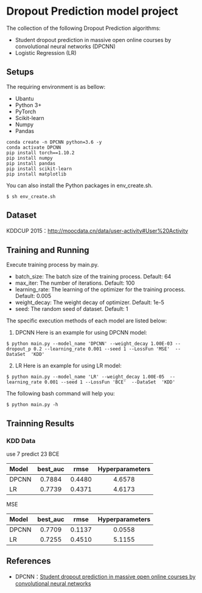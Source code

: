 # Dropout Prediction model project
The collection of the following Dropout Prediction algorithms:
* Student dropout prediction in massive open online courses by convolutional neural networks (DPCNN)
* Logistic Regression (LR)
## Setups
The requiring environment is as bellow:
* Ubantu
* Python 3+
* PyTorch
* Scikit-learn
* Numpy
* Pandas
```
conda create -n DPCNN python=3.6 -y
conda activate DPCNN
pip install torch==1.10.2
pip install numpy
pip install pandas
pip install scikit-learn
pip install matplotlib
```
You can also install the Python packages in env_create.sh.
```
$ sh env_create.sh
```
## Dataset
KDDCUP 2015：http://moocdata.cn/data/user-activity#User%20Activity
## Training and Running
Execute training process by main.py.
* batch_size: The batch size of the training process. Default: 64
* max_iter: The number of iterations. Default: 100
* learning_rate: The learning of the optimizer for the training process. Default: 0.005
* weight_decay: The weight decay of optimizer. Default: 1e-5
* seed: The random seed of dataset. Default: 1

The specific execution methods of each model are listed below:
1. DPCNN
  Here is an example for using DPCNN model:
  ```
  $ python main.py --model_name 'DPCNN' --weight_decay 1.00E-03 --dropout_p 0.2 --learning_rate 0.001 --seed 1 --LossFun 'MSE'  --DataSet  'KDD'
  ```
2. LR
  Here is an example for using LR model:
  ```
  $ python main.py --model_name 'LR' --weight_decay 1.00E-05  --learning_rate 0.001 --seed 1 --LossFun 'BCE'  --DataSet  'KDD'
  ```
The following bash command will help you:
```
$ python main.py -h
```
## Trainning Results
### KDD Data
use 7 predict 23
BCE

| Model |best_auc   | rmse  |  Hyperparameters  |
|:------|:-------------:|:-------------:|:-------------:|
| DPCNN | 0.7884 | 0.4480 | 4.6578 |batch_size: 64 ,lr: 0.01 ,wd: 1e-4, dropout_p: 0.5|
| LR    | 0.7739 | 0.4371 | 4.6173 |batch_size: 64 ,lr: 0.001 ,wd: 1e-5               |

MSE

| Model |best_auc   | rmse  |  Hyperparameters  |
|:------|:-------------:|:-------------:|:-------------:|
| DPCNN | 0.7709 | 0.1137 | 0.0558 |batch_size: 64 ,lr: 0.001 ,wd: 1e-3, dropout_p: 0.2|
| LR    | 0.7255 | 0.4510 | 5.1155 |batch_size: 64 ,lr: 0.001 ,wd: 1e-5                |

## References
* DPCNN：[Student dropout prediction in massive open online courses by convolutional neural networks](https://link.springer.com/content/pdf/10.1007/s00500-018-3581-3.pdf?pdf=button)
